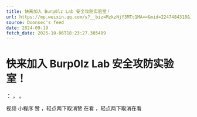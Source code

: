 ```yaml
---
title: 快来加入 Burp0lz Lab 安全攻防实验室！
url: https://mp.weixin.qq.com/s?__biz=MzkzNjY3MTc1MA==&mid=2247484318&idx=1&sn=f3399f5b0216fa313c4a0b60e98c19ab
source: Doonsec's feed
date: 2024-09-19
fetch_date: 2025-10-06T18:23:27.305409
---
```


# 快来加入 Burp0lz Lab 安全攻防实验室！

：
，
。

视频
小程序
赞
，轻点两下取消赞
在看
，轻点两下取消在看